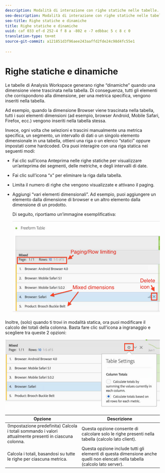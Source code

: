 ```yaml
---
description: Modalità di interazione con righe statiche nelle tabelle.
seo-description: Modalità di interazione con righe statiche nelle tabelle.
seo-title: Righe statiche e dinamiche
title: Righe statiche e dinamiche
uuid: caf 033 ef-d 252-4 f 8 a -802 e -7 edbbac 5 c 8 c 0
translation-type: tm+mt
source-git-commit: a121851d3f96aee243aaffd2fde24c98d4fc55e1

---
```



# Righe statiche e dinamiche

Le tabelle di Analysis Workspace generano righe “dinamiche” quando una dimensione viene trascinata nella tabella. Di conseguenza, tutti gli elementi che corrispondono alla dimensione, per una metrica specifica, vengono inseriti nella tabella.

Ad esempio, quando la dimensione Browser viene trascinata nella tabella, tutti i suoi elementi dimensioni (ad esempio, browser Android, Mobile Safari, Firefox, ecc.) vengono inseriti nella tabella stessa.

Invece, ogni volta che selezioni e trascini manualmente una metrica specifica, un segmento, un intervallo di dati o un singolo elemento dimensionale in una tabella, ottieni una riga o un elenco “statici” oppure impostati come hardcoded. Ora puoi interagire con una riga statica nei seguenti modi:

* Fai clic sull’icona Anteprima nelle righe statiche per visualizzare un’anteprima dei segmenti, delle metriche, e degli intervalli di date.
* Fai clic sull’icona “x” per eliminare la riga dalla tabella.
* Limita il numero di righe che vengono visualizzate e attivano il paging.
* Aggiungi “vari elementi dimensionali”. Ad esempio, puoi aggiungere un elemento dalla dimensione di browser e un altro elemento dalla dimensione di un prodotto.

   Di seguito, riportiamo un’immagine esemplificativa:

   ![](assets/static_rows.png)

Inoltre, (solo) quando ti trovi in modalità statica, ora puoi modificare il calcolo dei totali della colonna. Basta fare clic sull’icona a ingranaggio e scegliere tra queste 2 opzioni:

![](assets/column-totals.png)

| Opzione | Descrizione |
|---|---|
| (Impostazione predefinita) Calcola i totali sommando i valori attualmente presenti in ciascuna colonna. | Questa opzione consente di calcolare solo le righe presenti nella tabella (calcolo lato client). |
| Calcola i totali, basandosi su tutte le righe per ciascuna metrica. | Questa opzione include tutti gli elementi di questa dimensione anche quelli non elencati nella tabella (calcolo lato server). |

